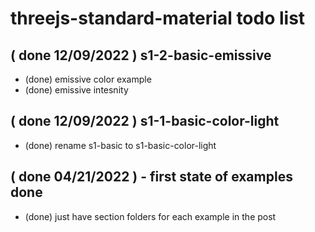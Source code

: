 # threejs-standard-material todo list

## ( done 12/09/2022 ) s1-2-basic-emissive
* (done) emissive color example
* (done) emissive intesnity

## ( done 12/09/2022 ) s1-1-basic-color-light
* (done) rename s1-basic to s1-basic-color-light

## ( done 04/21/2022 ) - first state of examples done
* (done) just have section folders for each example in the post

